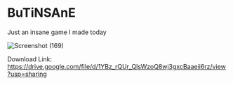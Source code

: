 # BuTiNSAnE

Just an insane game I made today

![Screenshot (169)](https://user-images.githubusercontent.com/79209089/159175716-937531b4-2555-4d62-ab73-b9dbdbce1138.png)

Download Link:
https://drive.google.com/file/d/1YBz_rQUr_QlsWzoQ8wj3gxcBaaeii6rz/view?usp=sharing

